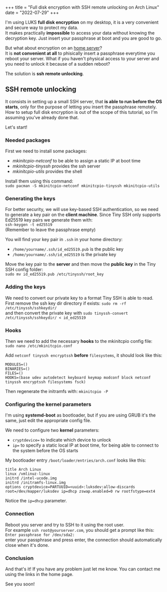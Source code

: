 +++
title = "Full disk encryption with SSH remote unlocking on Arch Linux"
date = "2022-07-29"
+++

I'm using LUKS **full disk encryption** on my desktop, it is a very convenient and secure way to protect my data.\
It makes practically **impossible** to access your data without knowing the decryption key. Just insert your passphrase at boot and you are good to go.

But what about encryption on an [home server](/posts/homeserver)?\
It is **not convenient at all** to phisically insert a passphrase everytime you reboot your server. What if you haven't physical access to your server and you need to unlock it because of a sudden reboot?

The solution is **ssh remote unlocking**.

## SSH remote unlocking

It consists in setting up a small SSH server, that **is able to run before the OS starts**, only for the purpose of letting you insert the passphrase remotely.\
How to setup full disk encryption is out of the scope of this tutorial, so I'm assuming you've already done that.

Let's start!

### Needed packages

First we need to install some packages: 
- *mkinitcpio-netconf* to be able to assign a static IP at boot time
- *mkinitcpio-tinyssh* provides the ssh server
- *mkinitcpio-utils* provides the shell

Install them using this command:\
```sudo pacman -S mkinitcpio-netconf mkinitcpio-tinyssh mkinitcpio-utils```

### Generating the keys

For better security, we will use key-based SSH authentication, so we need to generate a key pair on the **client machine**. Since Tiny SSH only supports Ed25519 key pairs we generate them with:\
```ssh-keygen -t ed25519```\
(Remember to leave the passphrase empty)

You will find your key pair in ```.ssh``` in your home directory:
- ```/home/yourname/.ssh/id_ed25519.pub``` is the public key
- ```/home/yourname/.ssh/id_ed25519``` is the private key

Move the key pair to the **server** and then move the **public key** in the Tiny SSH config folder:\
```sudo mv id_ed25519.pub /etc/tinyssh/root_key```

### Adding the keys

We need to convert our private key to a format Tiny SSH is able to read.\
First remove the ssh key dir directory if exists: ```sudo rm -rf /etc/tinyssh/sshkeydir/```\
and then convert the private key with ```sudo tinyssh-convert /etc/tinyssh/sshkeydir/ < id_ed25519```

### Hooks

Then we need to add the necessary **hooks** to the mkinitcpio config file:\
```sudo nano /etc/mkinitcpio.conf```

Add ```netconf tinyssh encryptssh``` **before** ```filesystems```, it should look like this: 

```
MODULES=()
BINARIES=()
FILES=()
HOOKS=(base udev autodetect keyboard keymap modconf block netconf tinyssh encryptssh filesystems fsck)
```

Then regenerate the initramfs with: ```mkinitcpio -P```

### Configuring the kernel parameters

I'm using **systemd-boot** as bootloader, but if you are using GRUB it's the same, just edit the appropriate config file.

We need to configure two **kernel** parameters:
- ```cryptdevice=``` to indicate which device to unlock
- ```ip=``` to specify a static local IP at boot time, for being able to connect to the system before the OS starts

My bootloader entry ```/boot/loader/entries/arch.conf``` looks like this:

```
title Arch Linux
linux /vmlinuz-linux
initrd /intel-ucode.img
initrd /initramfs-linux.img
options cryptdevice=PARTUUID=<uuid>:luksdev:allow-discards root=/dev/mapper/luksdev ip=dhcp zswap.enabled=0 rw rootfstype=ext4
```

Notice the ```ip=dhcp``` parameter.

### Connection

Reboot you server and try to SSH to it using the root user.\
For example ```ssh root@yourserver.com```, you should get a prompt like this: ```Enter passphrase for /dev/sda2: ```\
enter your passphrase and press enter, the connection should automatically close when it's done.

### Conclusion

And that's it! If you have any problem just let me know.
You can contact me using the links in the home page.

See you soon!
